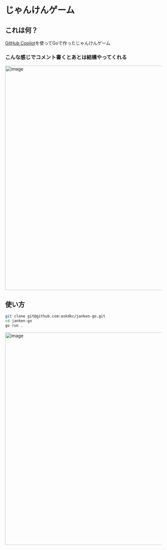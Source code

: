 # じゃんけんゲーム
## これは何？
[GitHub Copilot](https://github.com/features/copilot/)を使ってGoで作ったじゃんけんゲーム

### こんな感じでコメント書くとあとは結構やってくれる
<img width="720" alt="image" src="https://user-images.githubusercontent.com/7894265/203882236-91d11050-3417-4e52-b319-fed2a7fa4198.gif">


## 使い方
```bash
git clone git@github.com:askdkc/janken-go.git
cd janken-go
go run .
```
<img width="682" alt="image" src="https://user-images.githubusercontent.com/7894265/203881635-4e7fdce3-8e23-452d-9026-62a0b0eef82f.png">

